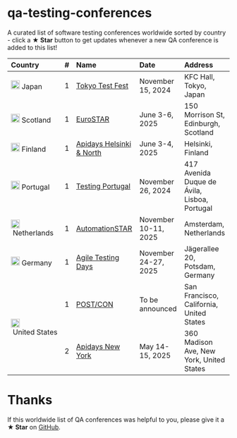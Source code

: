 # qa-testing-conferences

A curated list of software testing conferences worldwide sorted by country - click a **★ Star** button to get updates whenever a new QA conference is added to this list!

<table>
    <thead>
        <tr>
            <th align="left">Country</th>
            <th align="left">#</th>
            <th align="left">Name</th>
            <th align="left">Date</th>
            <th align="left">Address</th>
        </tr>
    </thead>
    <tbody>
        <tr>
            <td><img src="https://cdnjs.cloudflare.com/ajax/libs/flag-icon-css/3.1.0/flags/1x1/jp.svg" width="20px" height="20px"/>&nbsp;Japan</td>
            <td>1</td>
            <td><a href="https://tokyotestfest.com/en/" target="_blank">Tokyo Test Fest</a></td>
            <td>November 15, 2024</td>
            <td>KFC Hall, Tokyo, Japan</td>
        </tr>
        <tr>
            <td><img src="https://cdnjs.cloudflare.com/ajax/libs/flag-icon-css/3.1.0/flags/1x1/gb-sct.svg" width="20px" height="20px"/>&nbsp;Scotland</td>
            <td>1</td>
            <td><a href="https://conference.eurostarsoftwaretesting.com/" target="_blank">EuroSTAR</a></td>
            <td>June 3-6, 2025</td>
            <td>150 Morrison St, Edinburgh, Scotland</td>
        </tr>
        <tr>
            <td><img src="https://cdnjs.cloudflare.com/ajax/libs/flag-icon-css/3.1.0/flags/1x1/fi.svg" width="20px" height="20px"/>&nbsp;Finland</td>
            <td>1</td>
            <td><a href="https://www.apidays.global/helsinki_and_north/" target="_blank">Apidays Helsinki & North</a></td>
            <td>June 3-4, 2025</td>
            <td>Helsinki, Finland</td>
        </tr>
        <tr>
            <td><img src="https://cdnjs.cloudflare.com/ajax/libs/flag-icon-css/3.1.0/flags/1x1/pt.svg" width="20px" height="20px"/>&nbsp;Portugal</td>
            <td>1</td>
            <td><a href="https://testingportugal.pstqb.pt/en/" target="_blank">Testing Portugal</a></td>
            <td>November 26, 2024</td>
            <td>417 Avenida Duque de Ávila, Lisboa, Portugal</td>
        </tr>
        <tr>
            <td><img src="https://cdnjs.cloudflare.com/ajax/libs/flag-icon-css/3.1.0/flags/1x1/nl.svg" width="20px" height="20px"/>&nbsp;Netherlands</td>
            <td>1</td>
            <td><a href="https://automation.eurostarsoftwaretesting.com/" target="_blank">AutomationSTAR</a></td>
            <td>November 10-11, 2025</td>
            <td>Amsterdam, Netherlands</td>
        </tr>
        <tr>
            <td><img src="https://cdnjs.cloudflare.com/ajax/libs/flag-icon-css/3.1.0/flags/1x1/de.svg" width="20px" height="20px"/>&nbsp;Germany</td>
            <td>1</td>
            <td><a href="https://agiletestingdays.com/" target="_blank">Agile Testing Days</a></td>
            <td>November 24-27, 2025</td>
            <td>Jägerallee 20, Potsdam, Germany</td>
        </tr>
        <tr>
            <td rowspan="2"><img src="https://cdnjs.cloudflare.com/ajax/libs/flag-icon-css/3.1.0/flags/1x1/us.svg" width="20px" height="20px"/>&nbsp;United&nbsp;States</td>
            <td>1</td>
            <td><a href="https://www.postman.com/postcon/" target="_blank">POST/CON</a></td>
            <td>To be announced</td>
            <td>San Francisco, California, United States</td>
        </tr>
        <tr>
            <td>2</td>
            <td><a href="https://www.apidays.global/new-york/" target="_blank">Apidays New York</a></td>
            <td>May 14-15, 2025</td>
            <td>360 Madison Ave, New York, United States</td>
        </tr>
    </tbody>
</table>

# Thanks
If this worldwide list of QA conferences was helpful to you, please give it a **★ Star** on [GitHub](https://github.com/Marketionist/qa-testing-conferences).
